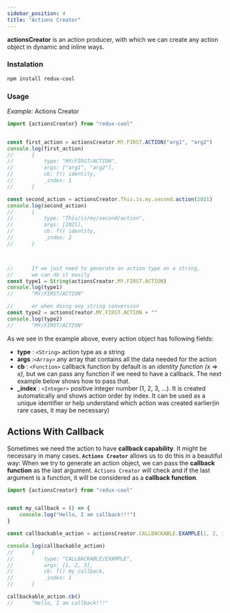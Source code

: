 ```yaml
---
sidebar_position: 4
title: "Actions Creator"
---
```


**actionsCreator** is an action producer, with which we can create any action object in dynamic and inline ways.

### Instalation
```bash
npm install redux-cool
```
### Usage

*Example:* Actions Creator

```javascript
import {actionsCreator} from "redux-cool"


const first_action = actionsCreator.MY.FIRST.ACTION("arg1", "arg2")
console.log(first_action)
//      {
//          type: "MY/FIRST/ACTION",
//          args: ["arg1", "arg2"],
//          cb: f() identity,
//          _index: 1
//      } 

const second_action = actionsCreator.This.is.my.second.action(2021)
console.log(second_action)
//      {
//          type: "This/is/my/second/action",
//          args: [2021],
//          cb: f() identity,
//          _index: 2
//      } 



//      If we just need to generate an action type as a string,
//      we can do it easily
const type1 = String(actionsCreator.MY.FIRST.ACTION)
console.log(type1)
//      "MY/FIRST/ACTION"

//      or when doing any string conversion
const type2 = actionsCreator.MY.FIRST.ACTION + ""
console.log(type2)
//      "MY/FIRST/ACTION"
```

As we see in the example above, every action object has following fields:
- **type** : `<String>` action type as a string
- **args** :`<Array>` any array that contains all the data needed for the action
- **cb** : `<Function>` callback function by default is an *identity function (x => x)*, but we can pass any function if we need to have a callback. The next example below shows how to pass that.
- **_index** : `<Integer>` positive integer number (1, 2, 3, ...)․ It is created automatically and shows action order by index. It can be used as a unique identifier or help understand which action was created earlier(in rare cases, it may be necessary)

## Actions With Callback

Sometimes we need the action to have **callback capability**. It might be necessary in many cases. **`Actions Creator`** allows us to do this in a beautiful way: When we try to generate an action object, we can pass the **callback function** as the last argument. `Actions Creator` will check and if the last argument is a function, it will be considered as a **callback function**.

```javascript
import {actionsCreator} from "redux-cool"


const my_callback = () => {
    console.log("Hello, I am callback!!!")
}

const callbackable_action = actionsCreator.CALLBACKABLE.EXAMPLE(1, 2, 3, my_callback)

console.log(callbackable_action)
//      {
//          type: "CALLBACKABLE/EXAMPLE",
//          args: [1, 2, 3],
//          cb: f() my_callback,
//          _index: 1
//      }

callbackable_action.cb()
//      "Hello, I am callback!!!"

```
